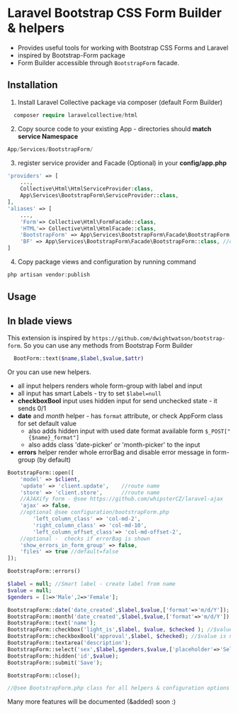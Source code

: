 # Laravel Bootstrap CSS Form Builder & helpers

  - Provides useful tools for working with Bootstrap CSS Forms and Laravel
  - inspired by Bootstrap-Form package
  - Form Builder accessible through `BootstrapForm` facade.
  
Installation
------------
1) Install Laravel Collective package via composer (default Form Builder)
~~~~~ php
  composer require laravelcollective/html
~~~~~

2) Copy source code to your existing App - directories should **match service Namespace**
~~~~~ php
App/Services/BootstrapForm/
~~~~~

3) register service provider and Facade (Optional) in your **config/app.php**
~~~~~ php
'providers' => [
	...,
	Collective\Html\HtmlServiceProvider:class,
	App\Services\BootstrapForm\ServiceProvider::class,
],
'aliases' => [
	...,
	'Form'=> Collective\Html\FormFacade::class,
    'HTML'=> Collective\Html\HtmlFacade::class,
	'BootstrapForm' => App\Services\BootstrapForm\Facade\BootstrapForm::class,
	'BF' => App\Services\BootstrapForm\Facade\BootstrapForm::class, //optional shortcut
]
~~~~~


4) Copy package views and configuration by running command
~~~~~ php
php artisan vendor:publish
~~~~~


Usage
---------------------

## In blade views

This extension is inspired by `https://github.com/dwightwatson/bootstrap-form`.
  So you can use any methods from Bootstrap Form Builder

~~~~~ php
  BootForm::text($name,$label,$value,$attr)
~~~~~

Or you can use new helpers.
  - all input helpers renders whole form-group with label and input
  - all input has smart Labels - try to set `$label=null`
  - **checkboxBool** input uses hidden input for send unchecked state - it sends 0/1
  - **date** and *month* helper -  has `format` attribute, or check AppForm class for set default value
     - also adds hidden input with used date format available form `$_POST["{$name}_format"]`
     - also adds class 'date-picker' or 'month-picker' to the input
  - **errors** helper render whole errorBag and disable error message in form-group (by default)

~~~~~ php
BootstrapForm::open([
    'model' => $client,
    'update' => 'client.update',    //route name
    'store' => 'client.store',      //route name
    //AJAXify form - @see https://github.com/whipsterCZ/laravel-ajax
    'ajax' => false,
    //optional @see configuration/bootstrapForm.php
        'left_column_class' => 'col-md-2',
        'right_column_class' => 'col-md-10',
        'left_column_offset_class'=> 'col-md-offset-2',
    //optional -  checks if errorBag is shown
    'show_errors_in_form_group' => false,
    'files' => true //default=false
]);

BootstrapForm::errors()

$label = null; //Smart label - create label from name
$value = null;
$genders = [1=>'Male',2=>'Female'];

BootstrapForm::date('date_created',$label,$value,['format'=>'m/d/Y']);
BootstrapForm::month('date_created',$label,$value,['format'=>'m/d/Y']);
BootstrapForm::text('name');
BootstrapForm::checkbox('light_is',$label, $value, $checked ); //$value can be "on"  
BootstrapForm::checkboxBool('approval',$label, $checked); //$value is not needed
BootstrapForm::textarea('description');
BootstrapForm::select('sex',$label,$genders,$value,['placeholder'=>'Select gender','class'=>'select2']);
BootstrapForm::hidden('id',$value);
BootstrapForm::submit('Save');

BootstrapForm::close();

//@see BootstrapForm.php class for all helpers & configuration options

~~~~~

Many more features will be documented (&added) soon  :)